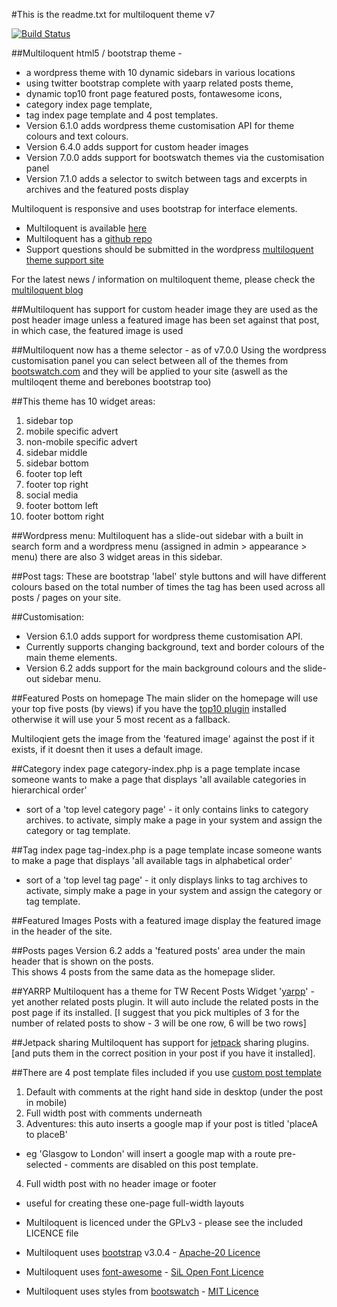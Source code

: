 #This is the readme.txt for multiloquent theme v7

[![Build Status](https://travis-ci.org/localhost8080/multiloquent.svg?branch=master)](https://travis-ci.org/localhost8080/multiloquent)

##Multiloquent html5 / bootstrap theme - 
 - a wordpress theme with 10 dynamic sidebars in various locations
 - using twitter bootstrap complete with yaarp related posts theme, 
 - dynamic top10 front page featured posts, fontawesome icons, 
 - category index page template, 
 - tag index page template and 4 post templates. 
 - Version 6.1.0 adds wordpress theme customisation API for theme colours and text colours. 
 - Version 6.4.0 adds support for custom header images
 - Version 7.0.0 adds support for bootswatch themes via the customisation panel
 - Version 7.1.0 adds a selector to switch between tags and excerpts in archives and the featured posts display

Multiloquent is responsive and uses bootstrap for interface elements.

 - Multiloquent is available [here](http://wordpress.org/themes/multiloquent)
 - Multiloquent has a [github repo](https://github.com/localhost8080/multiloquent)
 - Support questions should be submitted in the wordpress [multiloquent theme support site](http://wordpress.org/support/theme/multiloquent)

For the latest news / information on multiloquent theme, please check the [multiloquent blog](http://jonathansblog.co.uk/multiloquent-wordpress-theme)


##Multiloquent has support for custom header image
they are used as the post header image unless a featured image has been set against that post, in which case, the featured image is used

##Multiloquent now has a theme selector - as of v7.0.0
Using the wordpress customisation panel you can select between all of the themes from [bootswatch.com](bootswatch.com) 
and they will be applied to your site (aswell as the multiloqent theme and berebones bootstrap too)


##This theme has 10 widget areas:

1. sidebar top
2. mobile specific advert
3. non-mobile specific advert
4. sidebar middle
5. sidebar bottom
6. footer top left
7. footer top right
8. social media
9. footer bottom left
10. footer bottom right

##Wordpress menu:
Multiloquent has a slide-out sidebar with a built in search form and a wordpress menu 
(assigned in admin > appearance > menu) there are also 3 widget areas in this sidebar.

##Post tags:
These are bootstrap 'label' style buttons and will have different colours based on the total number 
of times the tag has been used across all posts / pages on your site.

##Customisation:
- Version 6.1.0 adds support for wordpress theme customisation API.
- Currently supports changing background, text and border colours of the main theme elements.
- Version 6.2 adds support for the main background colours and the slide-out sidebar menu.

##Featured Posts on homepage
The main slider on the homepage will use your top five posts (by views) if you have the [top10 plugin](http://wordpress.org/extend/plugins/top-10/) installed
otherwise it will use your 5 most recent as a fallback.

Multiloqient gets the image from the 'featured image' against the post if it exists, if it doesnt then it uses a default image.

##Category index page
category-index.php is a page template incase someone wants to make a page that displays 'all available categories in hierarchical order' 
- sort of a 'top level category page' - it only contains links to category archives.
to activate, simply make a page in your system and assign the category or tag template.

##Tag index page
tag-index.php is a page template incase someone wants to make a page that displays 'all available tags in alphabetical order' 
- sort of a 'top level tag page' - it only displays links to tag archives
to activate, simply make a page in your system and assign the category or tag template.

##Featured Images
Posts with a featured image display the featured image in the header of the site.

##Posts pages
Version 6.2 adds a 'featured posts' area under the main header that is shown on the posts.  
This shows 4 posts from the same data as the homepage slider.

##YARRP
Multiloquent has a theme for TW Recent Posts Widget '[yarpp](http://wordpress.org/extend/plugins/yet-another-related-posts-plugin/)' - yet another related posts plugin.
It will auto include the related posts in the post page if its installed.
[I suggest that you pick multiples of 3 for the number of related posts to show - 3 will be one row, 6 will be two rows]


##Jetpack sharing
Multiloquent has support for [jetpack](http://wordpress.org/extend/plugins/jetpack/) sharing plugins. 
[and puts them in the correct position in your post if you have it installed].

##There are 4 post template files included 
if you use [custom post template](http://wordpress.org/extend/plugins/custom-post-template/)

1. Default with comments at the right hand side in desktop (under the post in mobile)
2. Full width post with comments underneath
3. Adventures: this auto inserts a google map if your post is titled 'placeA to placeB'
  - eg 'Glasgow to London' will insert a google map with a route pre-selected - comments are disabled on this post template.
4. Full width post with no header image or footer
  - useful for creating these one-page full-width layouts


- Multiloquent is licenced under the GPLv3 - please see the included LICENCE file
- Multiloquent uses [bootstrap](http://getbootstrap.com) v3.0.4 - [Apache-20 Licence](http://www.apache.org/licenses/LICENSE-2.0)
- Multiloquent uses [font-awesome](http://fontawesome.io) - [SiL Open Font Licence](http://scripts.sil.org/OFL)
- Multiloquent uses styles from [bootswatch](http://bootswatch.com) - [MIT Licence](https://github.com/thomaspark/bootswatch/blob/gh-pages/LICENSE)